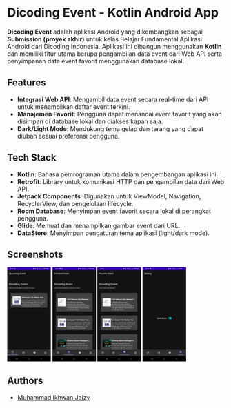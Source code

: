 
# Dicoding Event - Kotlin Android App

**Dicoding Event** adalah aplikasi Android yang dikembangkan sebagai **Submission (proyek akhir)** untuk kelas Belajar Fundamental Aplikasi Android dari Dicoding Indonesia. Aplikasi ini dibangun menggunakan **Kotlin** dan memiliki fitur utama berupa pengambilan data event dari Web API serta penyimpanan data event favorit menggunakan database lokal.




## Features

- **Integrasi Web API**: Mengambil data event secara real-time dari API untuk menampilkan daftar event terkini.
- **Manajemen Favorit**: Pengguna dapat menandai event favorit yang akan disimpan di database lokal dan diakses kapan saja.
- **Dark/Light Mode**: Mendukung tema gelap dan terang yang dapat diubah sesuai preferensi pengguna.


## Tech Stack

- **Kotlin**: Bahasa pemrograman utama dalam pengembangan aplikasi ini.
- **Retrofit**: Library untuk komunikasi HTTP dan pengambilan data dari Web API.
- **Jetpack Components**: Digunakan untuk ViewModel, Navigation, RecyclerView, dan pengelolaan lifecycle.
- **Room Database**: Menyimpan event favorit secara lokal di perangkat pengguna.
- **Glide**: Memuat dan menampilkan gambar event dari URL.
- **DataStore**: Menyimpan pengaturan tema aplikasi (light/dark mode).


## Screenshots

<p>
<img src="screenshots/ss_1.jpeg" width="20%"/>
<img src="screenshots/ss_2.jpeg" width="20%"/>
<img src="screenshots/ss_3.jpeg" width="20%"/>
<img src="screenshots/ss_4.jpeg" width="20%"/>
</p>


## Authors

- [Muhammad Ikhwan Jaizy](https://github.com/jaizyikhwan)


